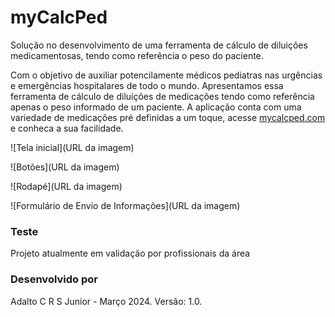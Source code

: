 # myCalcPed
Solução no desenvolvimento de uma ferramenta de cálculo de diluições medicamentosas, tendo como referência o peso do paciente.

Com o objetivo de auxiliar potencilamente médicos pediatras nas urgências e emergências hospitalares de todo o mundo. Apresentamos essa ferramenta de cálculo de diluíções de medicações tendo como referência apenas o peso informado de um paciente. A aplicação conta com uma variedade de medicações pré definidas a um toque, acesse [mycalcped.com](mycalcpes.com) e conheca a sua facilidade.


![Tela inicial](URL da imagem)

![Botões](URL da imagem)

![Rodapé](URL da imagem)

![Formulário de Envio de Informações](URL da imagem)


### Teste
Projeto atualmente em validação por profissionais da área

### Desenvolvido por
Adalto C R S Junior - Março 2024. Versão: 1.0.
